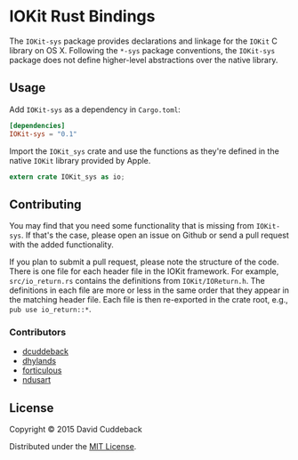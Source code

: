 # IOKit Rust Bindings

The `IOKit-sys` package provides declarations and linkage for the `IOKit` C library on OS X.
Following the `*-sys` package conventions, the `IOKit-sys` package does not define higher-level
abstractions over the native library.

## Usage
Add `IOKit-sys` as a dependency in `Cargo.toml`:

```toml
[dependencies]
IOKit-sys = "0.1"
```

Import the `IOKit_sys` crate and use the functions as they're defined in the native `IOKit` library
provided by Apple.

```rust
extern crate IOKit_sys as io;
```

## Contributing
You may find that you need some functionality that is missing from `IOKit-sys`. If that's the case,
please open an issue on Github or send a pull request with the added functionality.

If you plan to submit a pull request, please note the structure of the code. There is one file for
each header file in the IOKit framework. For example, `src/io_return.rs` contains the definitions
from `IOKit/IOReturn.h`. The definitions in each file are more or less in the same order that they
appear in the matching header file. Each file is then re-exported in the crate root, e.g., `pub use
io_return::*`.

### Contributors
* [dcuddeback](https://github.com/dcuddeback)
* [dhylands](https://github.com/dhylands)
* [forticulous](https://github.com/forticulous)
* [ndusart](https://github.com/ndusart)

## License
Copyright © 2015 David Cuddeback

Distributed under the [MIT License](LICENSE).
